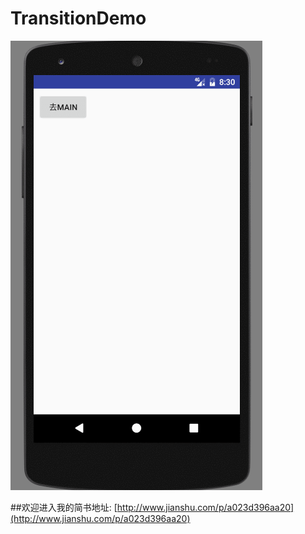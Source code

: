 # TransitionDemo

![](https://github.com/KonngGN/TransitionDemo/blob/master/GIF.gif)


##欢迎进入我的简书地址: [http://www.jianshu.com/p/a023d396aa20](http://www.jianshu.com/p/a023d396aa20)
